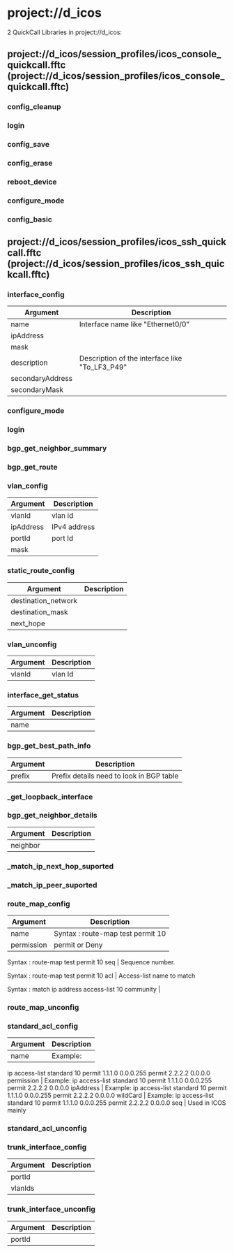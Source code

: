 # project://d_icos
2 QuickCall Libraries in project://d_icos:
## project://d_icos/session_profiles/icos_console_quickcall.fftc (project://d_icos/session_profiles/icos_console_quickcall.fftc)

### config_cleanup
### login
### config_save
### config_erase
### reboot_device
### configure_mode
### config_basic
## project://d_icos/session_profiles/icos_ssh_quickcall.fftc (project://d_icos/session_profiles/icos_ssh_quickcall.fftc)

### interface_config

Argument | Description
------------ | -------------
name | Interface name like "Ethernet0/0"
ipAddress | 
mask | 
description | Description of the interface like "To_LF3_P49"
secondaryAddress | 
secondaryMask | 
### configure_mode
### login
### bgp_get_neighbor_summary
### bgp_get_route
### vlan_config

Argument | Description
------------ | -------------
vlanId | vlan id
ipAddress | IPv4 address
portId | port Id
mask | 
### static_route_config

Argument | Description
------------ | -------------
destination_network | 
destination_mask | 
next_hope | 
### vlan_unconfig

Argument | Description
------------ | -------------
vlanId | vlan Id
### interface_get_status

Argument | Description
------------ | -------------
name | 
### bgp_get_best_path_info

Argument | Description
------------ | -------------
prefix | Prefix details need to look in BGP table
### _get_loopback_interface
### bgp_get_neighbor_details

Argument | Description
------------ | -------------
neighbor | 
### _match_ip_next_hop_suported
### _match_ip_peer_suported
### route_map_config

Argument | Description
------------ | -------------
name | Syntax : route-map test permit 10
permission | permit or Deny 

Syntax : route-map test permit 10
seq | Sequence number.

Syntax : route-map test permit 10
acl | Access-list name to match

Syntax : match ip address access-list 10
community | 
### route_map_unconfig
### standard_acl_config

Argument | Description
------------ | -------------
name | Example:
ip access-list standard 10
permit 1.1.1.0 0.0.0.255
permit 2.2.2.2 0.0.0.0
permission | Example:
ip access-list standard 10
permit 1.1.1.0 0.0.0.255
permit 2.2.2.2 0.0.0.0
ipAddress | Example:
ip access-list standard 10
permit 1.1.1.0 0.0.0.255
permit 2.2.2.2 0.0.0.0
wildCard | Example:
ip access-list standard 10
permit 1.1.1.0 0.0.0.255
permit 2.2.2.2 0.0.0.0
seq | Used in ICOS mainly
### standard_acl_unconfig
### trunk_interface_config

Argument | Description
------------ | -------------
portId | 
vlanIds | 
### trunk_interface_unconfig

Argument | Description
------------ | -------------
portId | 
